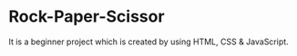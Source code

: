 # Rock-Paper-Scissor
It is a beginner project which is created by using HTML, CSS &amp; JavaScript.
